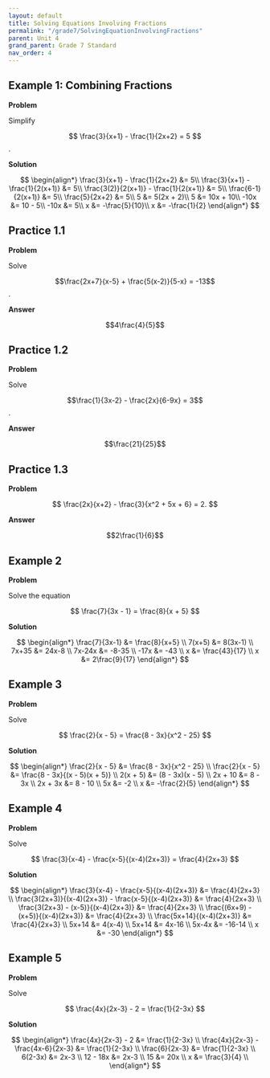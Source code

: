 ```yaml
---
layout: default
title: Solving Equations Involving Fractions
permalink: "/grade7/SolvingEquationInvolvingFractions"
parent: Unit 4
grand_parent: Grade 7 Standard
nav_order: 4
---
```


## Example 1: Combining Fractions

**Problem**

Simplify 

$$
\frac{3}{x+1} - \frac{1}{2x+2} = 5
$$.

**Solution**

$$
\begin{align*}
\frac{3}{x+1} - \frac{1}{2x+2} &= 5\\
\frac{3}{x+1} - \frac{1}{2(x+1)} &= 5\\
\frac{3(2)}{2(x+1)} - \frac{1}{2(x+1)} &= 5\\
\frac{6-1}{2(x+1)} &= 5\\
\frac{5}{2x+2} &= 5\\
5 &= 5(2x + 2)\\
5 &= 10x + 10\\
-10x &= 10 - 5\\
-10x &= 5\\
x &= -\frac{5}{10}\\
x &= -\frac{1}{2}
\end{align*}
$$

## Practice 1.1

**Problem**

Solve 

$$\frac{2x+7}{x-5} + \frac{5(x-2)}{5-x} = -13$$.

**Answer**

$$4\frac{4}{5}$$

## Practice 1.2

**Problem**

Solve 

$$\frac{1}{3x-2} - \frac{2x}{6-9x} = 3$$.

**Answer**

$$\frac{21}{25}$$

## Practice 1.3

**Problem**

$$
\frac{2x}{x+2} - \frac{3}{x^2 + 5x + 6} = 2.
$$

**Answer**

$$2\frac{1}{6}$$


## Example 2

**Problem**

Solve the equation

$$
\frac{7}{3x - 1} = \frac{8}{x + 5}
$$

**Solution**

$$
\begin{align*}
\frac{7}{3x-1} &= \frac{8}{x+5} \\
7(x+5) &= 8(3x-1) \\
7x+35 &= 24x-8 \\
7x-24x &= -8-35 \\
-17x &= -43 \\
x &= \frac{43}{17} \\
x &= 2\frac{9}{17}
\end{align*}
$$

## Example 3

**Problem**

Solve

$$
\frac{2}{x - 5} = \frac{8 - 3x}{x^2 - 25}
$$

**Solution**

$$
\begin{align*}
\frac{2}{x - 5} &= \frac{8 - 3x}{x^2 - 25} \\
\frac{2}{x - 5} &= \frac{8 - 3x}{(x - 5)(x + 5)} \\
2(x + 5) &= (8 - 3x)(x - 5) \\
2x + 10 &= 8 - 3x \\
2x + 3x &= 8 - 10 \\
5x &= -2 \\
x &= -\frac{2}{5}
\end{align*}
$$

## Example 4

**Problem**

Solve

$$
\frac{3}{x-4} - \frac{x-5}{(x-4)(2x+3)} = \frac{4}{2x+3}
$$

**Solution**

$$
\begin{align*}
\frac{3}{x-4} - \frac{x-5}{(x-4)(2x+3)} &= \frac{4}{2x+3} \\
\frac{3(2x+3)}{(x-4)(2x+3)} - \frac{x-5}{(x-4)(2x+3)} &= \frac{4}{2x+3} \\
\frac{3(2x+3) - (x-5)}{(x-4)(2x+3)} &= \frac{4}{2x+3} \\
\frac{(6x+9) - (x+5)}{(x-4)(2x+3)} &= \frac{4}{2x+3} \\
\frac{5x+14}{(x-4)(2x+3)} &= \frac{4}{2x+3} \\
5x+14 &= 4(x-4) \\
5x+14 &= 4x-16 \\
5x-4x &= -16-14 \\
x &= -30
\end{align*}
$$

## Example 5

**Problem**

Solve

$$
\frac{4x}{2x-3} - 2 = \frac{1}{2-3x}
$$

**Solution**

$$
\begin{align*}
\frac{4x}{2x-3} - 2 &= \frac{1}{2-3x} \\
\frac{4x}{2x-3} - \frac{4x-6}{2x-3} &= \frac{1}{2-3x} \\
\frac{6}{2x-3}  &= \frac{1}{2-3x} \\
6(2-3x) &= 2x-3 \\
12 - 18x &= 2x-3 \\
15 &= 20x \\
x &= \frac{3}{4}  \\
\end{align*}
$$





<!--stackedit_data:
eyJoaXN0b3J5IjpbLTExODg1MTkwNDEsLTE3MjUyMjA2OTJdfQ
==
-->